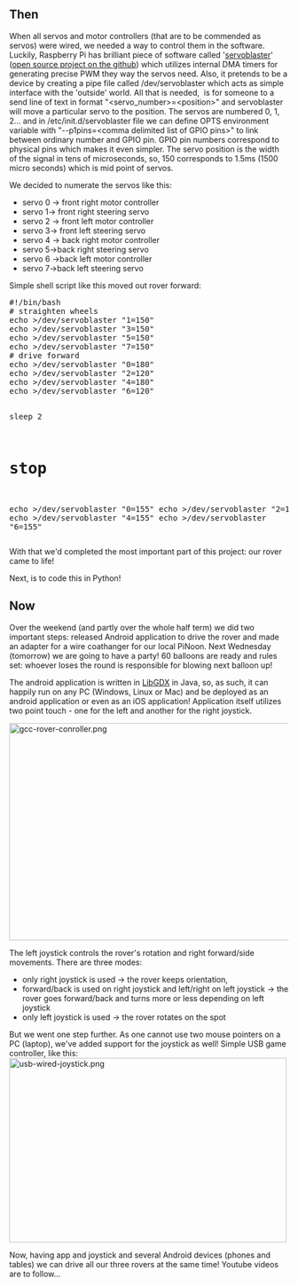 <html><body><h2>Then</h2>
When all servos and motor controllers (that are to be commended as servos) were wired, we needed a way to control them in the software. Luckily, Raspberry Pi has brilliant piece of software called '<a href="https://github.com/richardghirst/PiBits/tree/master/ServoBlaster">servoblaster</a>' (<a href="https://github.com/richardghirst/PiBits/tree/master/ServoBlaster">open source project on the github</a>) which utilizes internal DMA timers for generating precise PWM they way the servos need. Also, it pretends to be a device by creating a pipe file called /dev/servoblaster which acts as simple interface with the 'outside' world. All that is needed,  is for someone to a send line of text in format "&lt;servo_number&gt;=&lt;position&gt;" and servoblaster will move a particular servo to the position. The servos are numbered 0, 1, 2... and in /etc/init.d/servoblaster file we can define OPTS environment variable with "--p1pins=&lt;comma delimited list of GPIO pins&gt;" to link between ordinary number and GPIO pin. GPIO pin numbers correspond to physical pins which makes it even simpler. The servo position is the width of the signal in tens of microseconds, so, 150 corresponds to 1.5ms (1500 micro seconds) which is mid point of servos.

We decided to numerate the servos like this:
<ul>
	<li>servo 0 -&gt; front right motor controller</li>
	<li>servo 1-&gt; front right steering servo</li>
	<li>servo 2 -&gt; front left motor controller</li>
	<li>servo 3-&gt; front left steering servo</li>
	<li>servo 4 -&gt; back right motor controller</li>
	<li>servo 5-&gt;back right steering servo</li>
	<li>servo 6 -&gt;back left motor controller</li>
	<li>servo 7-&gt;back left steering servo</li>
</ul>
Simple shell script like this moved out rover forward:
<pre>#!/bin/bash
# straighten wheels
echo &gt;/dev/servoblaster "1=150"
echo &gt;/dev/servoblaster "3=150"
echo &gt;/dev/servoblaster "5=150"
echo &gt;/dev/servoblaster "7=150"
# drive forward
echo &gt;/dev/servoblaster "0=180"
echo &gt;/dev/servoblaster "2=120"
echo &gt;/dev/servoblaster "4=180"
echo &gt;/dev/servoblaster "6=120"

sleep 2

# stop
echo &gt;/dev/servoblaster "0=155"
echo &gt;/dev/servoblaster "2=155"
echo &gt;/dev/servoblaster "4=155"
echo &gt;/dev/servoblaster "6=155"</pre>
With that we'd completed the most important part of this project: our rover came to life!

Next, is to code this in Python!
<h2>Now</h2>
Over the weekend (and partly over the whole half term) we did two important steps: released Android application to drive the rover and made an adapter for a wire coathanger for our local PiNoon. Next Wednesday (tomorrow) we are going to have a party! 60 balloons are ready and rules set: whoever loses the round is responsible for blowing next balloon up!

The android application is written in <a href="https://libgdx.badlogicgames.com/">LibGDX</a> in Java, so, as such, it can happily run on any PC (Windows, Linux or Mac) and be deployed as an android application or even as an iOS application! Application itself utilizes two point touch - one for the left and another for the right joystick.

<img class="alignnone size-full wp-image-240" src="/2017/02/gcc-rover-conroller.png" alt="gcc-rover-conroller.png" width="600" height="392">

The left joystick controls the rover's rotation and right forward/side movements. There are three modes:
<ul>
	<li>only right joystick is used -&gt; the rover keeps orientation,</li>
	<li>forward/back is used on right joystick and left/right on left joystick -&gt; the rover goes forward/back and turns more or less depending on left joystick</li>
	<li>only left joystick is used -&gt; the rover rotates on the spot</li>
</ul>
But we went one step further. As one cannot use two mouse pointers on a PC (laptop), we've added support for the joystick as well! Simple USB game controller, like this:

<img class="alignnone size-full wp-image-246" src="/2017/02/usb-wired-joystick.png" alt="usb-wired-joystick.png" width="500" height="333">

Now, having app and joystick and several Android devices (phones and tables) we can drive all our three rovers at the same time! Youtube videos are to follow...</body></html>